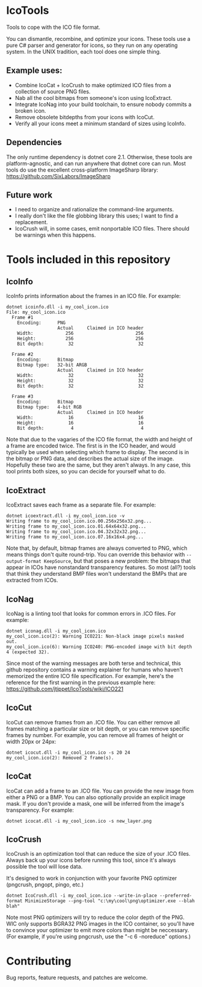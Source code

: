 # IcoTools
Tools to cope with the ICO file format.

You can dismantle, recombine, and optimize your icons.
These tools use a pure C# parser and generator for icons, so they run on any operating system.
In the UNIX tradition, each tool does one simple thing.

## Example uses:
 * Combine IcoCat + IcoCrush to make optimized ICO files from a collection of source PNG files.
 * Nab all the cool bitmaps from someone's icon using IcoExtract.
 * Integrate IcoNag into your build toolchain, to ensure nobody commits a broken icon.
 * Remove obsolete bitdepths from your icons with IcoCut.
 * Verify all your icons meet a minimum standard of sizes using IcoInfo.

## Dependencies
The only runtime dependency is dotnet core 2.1.
Otherwise, these tools are platform-agnostic, and can run anywhere that dotnet core can run.
Most tools do use the excellent cross-platform ImageSharp library: https://github.com/SixLabors/ImageSharp

## Future work
* I need to organize and rationalize the command-line arguments.
* I really don't like the file globbing library this uses; I want to find a replacement.
* IcoCrush will, in some cases, emit nonportable ICO files.  There should be warnings when this happens.

# Tools included in this repository

## IcoInfo

IcoInfo prints information about the frames in an ICO file.
For example:

    dotnet icoinfo.dll -i my_cool_icon.ico
    File: my_cool_icon.ico
      Frame #1
        Encoding:      PNG
                       Actual     Claimed in ICO header
        Width:            256                       256
        Height:           256                       256
        Bit depth:         32                        32
    
      Frame #2
        Encoding:      Bitmap
        Bitmap type:   32-bit ARGB
                       Actual     Claimed in ICO header
        Width:             32                        32
        Height:            32                        32
        Bit depth:         32                        32
    
      Frame #3
        Encoding:      Bitmap
        Bitmap type:   4-bit RGB
                       Actual     Claimed in ICO header
        Width:             16                        16
        Height:            16                        16
        Bit depth:          4                         4

Note that due to the vagaries of the ICO file format, the width and height of a frame are encoded twice.
The first is in the ICO header, and would typically be used when selecting which frame to display.
The second is in the bitmap or PNG data, and describes the actual size of the image.
Hopefully these two are the same, but they aren't always.
In any case, this tool prints both sizes, so you can decide for yourself what to do.

## IcoExtract

IcoExtract saves each frame as a separate file.
For example:

    dotnet icoextract.dll -i my_cool_icon.ico -v
    Writing frame to my_cool_icon.ico.00.256x256x32.png...
    Writing frame to my_cool_icon.ico.01.64x64x32.png...
    Writing frame to my_cool_icon.ico.04.32x32x32.png...
    Writing frame to my_cool_icon.ico.07.16x16x4.png...

Note that, by default, bitmap frames are always converted to PNG, which means things don't quite round-trip.
You can override this behavior with `--output-format KeepSource`, but that poses a new problem: the bitmaps that appear in ICOs have nonstandard transparency features.
So most (all?) tools that think they understand BMP files won't understand the BMPs that are extracted from ICOs.

## IcoNag

IcoNag is a linting tool that looks for common errors in .ICO files.
For example:

    dotnet iconag.dll -i my_cool_icon.ico
    my_cool_icon.ico(2): Warning ICO221: Non-black image pixels masked out.
    my_cool_icon.ico(6): Warning ICO240: PNG-encoded image with bit depth 4 (expected 32).

Since most of the warning messages are both terse and technical, this github repository contains a warning explainer for humans who haven't memorized the entire ICO file specification.
For example, here's the reference for the first warning in the previous example here: https://github.com/jtippet/IcoTools/wiki/ICO221

## IcoCut

IcoCut can remove frames from an .ICO file.
You can either remove all frames matching a particular size or bit depth, or you can remove specific frames by number.
For example, you can remove all frames of height or width 20px or 24px:

    dotnet icocut.dll -i my_cool_icon.ico -s 20 24
    my_cool_icon.ico(2): Removed 2 frame(s).

## IcoCat

IcoCat can add a frame to an .ICO file.
You can provide the new image from either a PNG or a BMP.
You can also optionally provide an explicit image mask.
If you don't provide a mask, one will be inferred from the image's transparency.
For example:

    dotnet icocat.dll -i my_cool_icon.ico -s new_layer.png

## IcoCrush

IcoCrush is an optimization tool that can reduce the size of your .ICO files.
Always back up your icons before running this tool, since it's always possible the tool will lose data.

It's designed to work in conjunction with your favorite PNG optimizer (pngcrush, pngopt, pingo, etc.)

    dotnet IcoCrush.dll -i my_cool_icon.ico --write-in-place --preferred-format MinimizeStorage --png-tool "c:\my\cool\png\optimizer.exe --blah blah"

Note most PNG optimizers will try to reduce the color depth of the PNG.
WIC only supports BGRA32 PNG images in the ICO container, so you'll have to convince your optimizer to emit more colors than might be neccessary.
(For example, if you're using pngcrush, use the "-c 6 -noreduce" options.)

# Contributing

Bug reports, feature requests, and patches are welcome.
